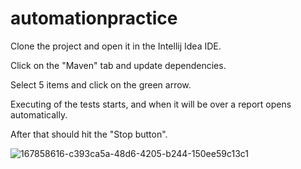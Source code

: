 # automationpractice

Clone the project and open it in the Intellij Idea IDE.

Click on the "Maven" tab and update dependencies.

Select 5 items and click on the green arrow.

Executing of the tests starts, and when it will be over a report opens automatically.

After that should hit the "Stop button".


![167858616-c393ca5a-48d6-4205-b244-150ee59c13c1](https://user-images.githubusercontent.com/83096193/167859695-ecc21881-7ba8-4d10-83e7-b87a949c2ced.png)
